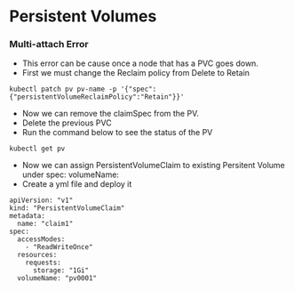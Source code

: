 # Persistent Volumes

### Multi-attach Error

* This error can be cause once a node that has a PVC goes down.
* First we must change the Reclaim policy from Delete to Retain
```console
kubectl patch pv pv-name -p '{"spec":{"persistentVolumeReclaimPolicy":"Retain"}}'
 ```
* Now we can remove the claimSpec from the PV.
* Delete the previous PVC
* Run the command below to see the status of the PV
```console
kubectl get pv
```
* Now we can assign PersistentVolumeClaim to existing Persitent Volume 
under spec: volumeName: 
* Create a yml file and deploy it
```console
apiVersion: "v1"
kind: "PersistentVolumeClaim"
metadata:
  name: "claim1"
spec:
  accessModes:
    - "ReadWriteOnce"
  resources:
    requests:
      storage: "1Gi"
  volumeName: "pv0001"
```